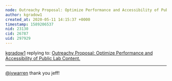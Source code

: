 ```yaml
---
node: Outreachy Proposal: Optimize Performance and Accessibility of Public Lab Content.
author: kgradow1
created_at: 2020-05-11 14:15:37 +0000
timestamp: 1589206537
nid: 23130
cid: 26787
uid: 297929
---
```




[kgradow1](../profile/kgradow1) replying to: [Outreachy Proposal: Optimize Performance and Accessibility of Public Lab Content.](../notes/itm2017004/03-12-2020/outreachy-proposal-optimize-performance-and-accessibility-of-public-lab-content)

----
[@jywarren](/profile/jywarren) thank you jeff!
